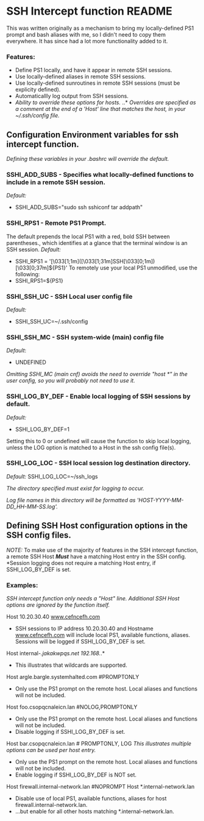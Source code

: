 # SSH Intercept function README

This was written originally as a mechanism to bring my locally-defined PS1 prompt and  bash aliases with me, so I didn't need to copy them everywhere. It has since had a lot more functionality added to it.

### Features:
* Define PS1 locally, and have it appear in remote SSH sessions.
* Use locally-defined aliases in remote SSH sessions.
* Use locally-defined sunroutines in remote SSH sessions (must be explicity defined).
* Automaticallly log output from SSH sessions.
* _Ability to override these options for hosts._
..* _Overrides are specified as a comment at the end of a 'Host' line that matches the host, in your ~/.ssh/config file._

## Configuration Environment variables for ssh intercept function.
*Defining these variables in your .bashrc will override the default.*

### SSHI_ADD_SUBS - Specifies what locally-defined functions to include in a remote SSH session.
_Default:_
* SSHI_ADD_SUBS="sudo ssh sshiconf tar addpath"

### SSHI_RPS1 - Remote PS1 Prompt.
The default prepends the local PS1 with a red, bold SSH between parentheses., which identifies at a glance that the terminal window is an SSH session.
_Default:_
* SSHI_RPS1 = '\[\033[1;1m\](\[\033[1;31m\]SSH\[\033[0;1m\])\[\033[0;37m\]${PS1}'
To remotely use your local PS1 unmodified, use the following:
* SSHI_RPS1=${PS1}

### SSHI_SSH_UC - SSH Local user config file
_Default:_
* SSHI_SSH_UC=~/.ssh/config

### SSHI_SSH_MC - SSH system-wide (main) config file
_Default_:
* UNDEFINED

_Omitting SSHI_MC (main cnf) avoids the need to override "host *" in the user config, so you will probably not need to use it._

### SSHI_LOG_BY_DEF - Enable local logging of SSH sessions by default.
_Default:_
* SSHI_LOG_BY_DEF=1

Setting this to 0 or undefined will cause the function to skip local logging, unless the LOG option is matched to a Host in the ssh config file(s).

### SSHI_LOG_LOC - SSH local session log destination directory.
_Default:_
SSHI_LOG_LOC=~/ssh_logs

*The directory specified must exist for logging to occur.*

_Log file names in this directory will be formatted as 'HOST-YYYY-MM-DD_HH-MM-SS.log'._


## Defining SSH Host configuration options in the SSH config files.

_NOTE:_ To make use of the majority of features in the SSH intercept function, a remote SSH Host **_Must_** have a matching Host entry in the SSH config. *Session logging does not require a matching Host entry, if SSHI_LOG_BY_DEF is set.

### Examples:
*SSH intercept function only needs a "Host" line. Additional SSH Host options are ignored by the function itself.*

Host 10.20.30.40 www.cefncefh.com
* SSH sessions to IP address 10.20.30.40 and Hostname www.cefncefh.com will include local PS1, available functions, aliases. Sessions will be logged if SSHI_LOG_BY_DEF is set.

Host internal-*.jakakwpqs.net 192.168.*.*
* This illustrates that wildcards are supported.

Host argle.bargle.systemhalted.com #PROMPTONLY
* Only use the PS1 prompt on the remote host. Local aliases and functions will not be included.

Host foo.csopqcnaleicn.lan #NOLOG,PROMPTONLY
* Only use the PS1 prompt on the remote host. Local aliases and functions will not be included.
* Disable logging if SSHI_LOG_BY_DEF is set.

Host bar.csopqcnaleicn.lan # PROMPTONLY, LOG
_This illustrates multiple options can be used per host entry._
* Only use the PS1 prompt on the remote host. Local aliases and functions will not be included.
* Enable logging if SSHI_LOG_BY_DEF is NOT set.

Host firewall.internal-network.lan #NOPROMPT
Host *.internal-network.lan
* Disable use of local PS1, available functions, aliases for host firewall.internal-network.lan.
* ...but enable for all other hosts matching *.internal-network.lan.


